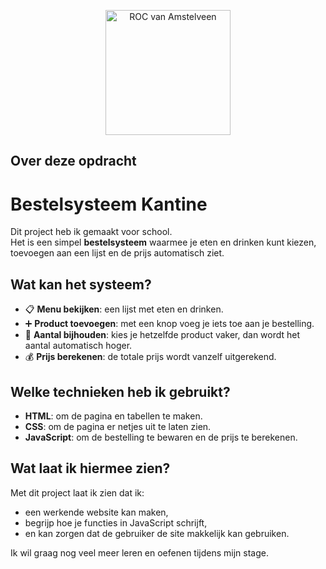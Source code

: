 <p align="center"><img src="https://encrypted-tbn0.gstatic.com/images?q=tbn:ANd9GcTdcqhJ0grR_ZPv4aPcDpBA1s3Xolpp9W3TwgQBhtY89NsJac8Z_ZddO2yABIeW65BOymY&usqp=CAU" width="200" alt="ROC van Amstelveen"></a></p>

## Over deze opdracht

# Bestelsysteem Kantine

Dit project heb ik gemaakt voor school.  
Het is een simpel **bestelsysteem** waarmee je eten en drinken kunt kiezen, toevoegen aan een lijst en de prijs automatisch ziet.  

## Wat kan het systeem?
- 📋 **Menu bekijken**: een lijst met eten en drinken.  
- ➕ **Product toevoegen**: met een knop voeg je iets toe aan je bestelling.  
- 🔄 **Aantal bijhouden**: kies je hetzelfde product vaker, dan wordt het aantal automatisch hoger.  
- 💰 **Prijs berekenen**: de totale prijs wordt vanzelf uitgerekend.  

## Welke technieken heb ik gebruikt?
- **HTML**: om de pagina en tabellen te maken.  
- **CSS**: om de pagina er netjes uit te laten zien.  
- **JavaScript**: om de bestelling te bewaren en de prijs te berekenen.  

## Wat laat ik hiermee zien?
Met dit project laat ik zien dat ik:
- een werkende website kan maken,  
- begrijp hoe je functies in JavaScript schrijft,  
- en kan zorgen dat de gebruiker de site makkelijk kan gebruiken.  

Ik wil graag nog veel meer leren en oefenen tijdens mijn stage.
